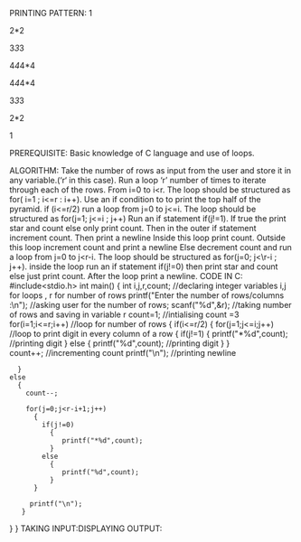 PRINTING PATTERN:
1

2*2

3*3*3

4*4*4*4

4*4*4*4

3*3*3

2*2

1

PREREQUISITE:
Basic knowledge of C language and use of loops.

ALGORITHM:
Take the number of rows as input from the user and store it in any variable.(‘r‘ in this case).
Run a loop ‘r’ number of times to iterate through each of the rows. From i=0 to i<r. The loop should be structured as for( i=1 ; i<=r : i++).
Use an if condition to to print the top half of the pyramid. if (i<=r/2) run a loop from j=0 to j<=i. The loop should be structured as for(j=1; j<=i ; j++)
Run an if statement if(j!=1). If true the print star and count else only print count.
Then in the outer if statement increment count. Then print a newline
Inside this loop print count.
Outside this loop increment count and print a newline
Else decrement count and run a loop from j=0 to j<r-i. The loop should be structured as for(j=0; j<\r-i ; j++). inside the loop run an if statement if(j!=0) then print star and count else just print count.
After the loop print a newline.
CODE IN C:
#include<stdio.h>
int main()
{
int i,j,r,count;                                       //declaring integer variables i,j for loops , r for number of rows
printf("Enter the number of rows/columns :\n");        //asking user for the number of rows;
scanf("%d",&r);                                        //taking number of rows and saving in variable r
count=1;                                               //intialising count =3
for(i=1;i<=r;i++)                                      //loop for number of rows
  {
    if(i<=r/2)
      {
        for(j=1;j<=i;j++)                              //loop to print digit in every column of a row
          {
            if(j!=1)
              {
                printf("*%d",count);                    //printing digit
              }
            else
              {
                printf("%d",count);                     //printing digit
              }
          }         
        count++;                                       //incrementing count
        printf("\n");                                  //printing newline

      }
    else
      {
        count--;

        for(j=0;j<r-i+1;j++)
          {
            if(j!=0)
              {
                 printf("*%d",count);
              }
            else
              {
                 printf("%d",count);
              }
          }

         printf("\n");
       }
  }
}
TAKING INPUT:DISPLAYING OUTPUT:
